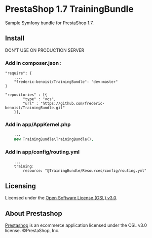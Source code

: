 # PrestaShop 1.7 TrainingBundle

Sample Symfony bundle for PrestaShop 1.7.

## Install

DON'T USE ON PRODUCTION SERVER

### Add in composer.json :
```
"require": {
    ....
    "frederic-benoist/TrainingBundle": "dev-master"
}

"repositories" : [{
        "type" : "vcs",
        "url" : "https://github.com/frederic-benoist/TrainingBundle.git"
    }],
```

### Add in app/AppKernel.php

```php
    ...
    new TrainingBundle\TrainingBundle(),
```
### Add in app/config/routing.yml
```
    ...
    training:
        resource: "@TrainingBundle/Resources/config/routing.yml"
```


## Licensing

Licensed under the [Open Software License (OSL) v3.0](http://www.prestashop.com/en/osl-license).

## About Prestashop

[Prestashop](http://www.prestashop.com) is an ecommerce application licensed under the OSL v3.0 license. ©PrestaShop, Inc.
